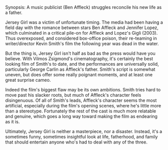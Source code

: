 Synopsis: A music publicist (Ben Affleck) struggles reconcile his new life as a father.

Jersey Girl was a victim of unfortunate timing. The media had been having a field day with the romance between stars Ben Affleck and Jennifer Lopez, which culminated in a critical pile-on for Affleck and Lopez's Gigli (2003).  Thus overexposed, and considered box-office poison, their re-teaming in writer/director Kevin Smith's film the following year was dead in the water.

But the thing is, Jersey Girl isn't half as bad as the press would have you believe. With Vilmos Zsigmond's cinematography, it's certainly the best looking film of Smith's to date, and the performances are universally solid, particularly George Carlin as Affleck's father. Smith's script is somewhat uneven, but does offer some really poignant moments, and at least one great surprise cameo.

Indeed the film's biggest flaw may be its own ambitions. Smith tries hard to move past his slacker roots, but much of Affleck's character feels disingenuous. Of all of Smith's leads, Affleck's character seems the most artificial, especially during the film's opening scenes, where he's little more than a stereotype. Fortunately the rest of the cast is much more relatable and genuine, which goes a long way toward making the film as endearing as it is.

Ultimately, Jersey Girl is neither a masterpiece, nor a disaster. Instead, it's a sometimes funny, sometimes insightful look at life, fatherhood, and family that should entertain anyone who's had to deal with any of the three.
